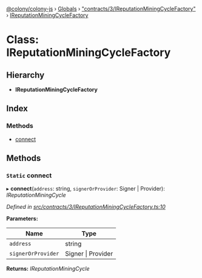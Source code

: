[@colony/colony-js](../README.md) › [Globals](../globals.md) › ["contracts/3/IReputationMiningCycleFactory"](../modules/_contracts_3_ireputationminingcyclefactory_.md) › [IReputationMiningCycleFactory](_contracts_3_ireputationminingcyclefactory_.ireputationminingcyclefactory.md)

# Class: IReputationMiningCycleFactory

## Hierarchy

* **IReputationMiningCycleFactory**

## Index

### Methods

* [connect](_contracts_3_ireputationminingcyclefactory_.ireputationminingcyclefactory.md#static-connect)

## Methods

### `Static` connect

▸ **connect**(`address`: string, `signerOrProvider`: Signer | Provider): *IReputationMiningCycle*

*Defined in [src/contracts/3/IReputationMiningCycleFactory.ts:10](https://github.com/JoinColony/colonyJS/blob/60b53ae/src/contracts/3/IReputationMiningCycleFactory.ts#L10)*

**Parameters:**

Name | Type |
------ | ------ |
`address` | string |
`signerOrProvider` | Signer &#124; Provider |

**Returns:** *IReputationMiningCycle*

